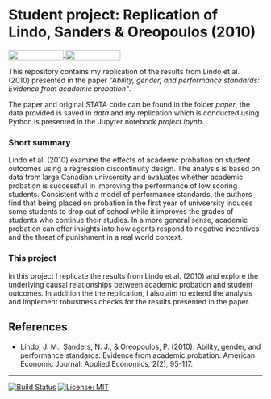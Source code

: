 # Student project: Replication of Lindo, Sanders & Oreopoulos (2010)

<a href="https://nbviewer.jupyter.org/github/HumanCapitalAnalysis/student-project-amageh/blob/master/project.ipynb"
   target="_parent">
   <img align="center" 
  src="https://raw.githubusercontent.com/jupyter/design/master/logos/Badges/nbviewer_badge.png" 
      width="109" height="20"> 
</a> 
<a href="https://mybinder.org/v2/gh/HumanCapitalAnalysis/student-project-amageh/master?filepath=project.ipynb"
    target="_parent">
    <img align="center"
       src="https://mybinder.org/badge_logo.svg"
       width="109" height="20">
</a>


This repository contains my replication of the results from Lindo et al. (2010) presented in the paper _"Ability, gender, and performance standards: Evidence from academic probation"_. 

The paper and original STATA code can be found in the folder _paper_, the data provided is saved in _data_ and my replication which is conducted using Python is presented in the Jupyter notebook _project.ipynb_.

### Short summary

Lindo et al. (2010) examine the effects of academic probation on student outcomes using a regression discontinuity design. The analysis is based on data from large Canadian univsersity and evaluates whether academic probation is successfull in improving the performance of low scoring students. Consistent with a model of performance standards, the authors find that being placed on probation in the first year of univsersity induces some students to drop out of school while it improves the grades of students who continue their studies. In a more general sense, academic probation can offer insights into how agents respond to negative incentives and the threat of punishment in a real world context.

### This project

In this project I replicate the results from Lindo et al. (2010) and explore the underlying causal relationships between academic probation and student outcomes. In addition the the replication, I also aim to extend the analysis and implement robustness checks for the results presented in the paper.

## References

* Lindo, J. M., Sanders, N. J., & Oreopoulos, P. (2010). Ability, gender, and performance standards: Evidence from academic probation. American Economic Journal: Applied Economics, 2(2), 95-117.
--- 
[![Build Status](https://travis-ci.org/HumanCapitalAnalysis/student-project-amageh.svg?branch=master)](https://travis-ci.org/HumanCapitalAnalysis/student-project-amageh)
</a> 
[![License: MIT](https://img.shields.io/badge/License-MIT-blue.svg)](https://github.com/HumanCapitalAnalysis/student-project-amageh/blob/master/LICENSE) 
</a> 
